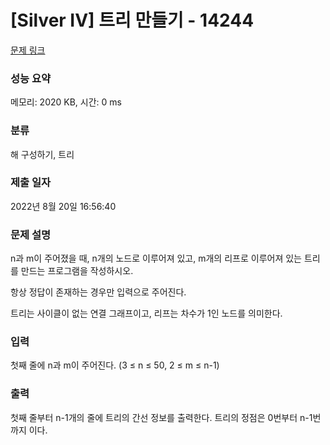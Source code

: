 # [Silver IV] 트리 만들기 - 14244 

[문제 링크](https://www.acmicpc.net/problem/14244) 

### 성능 요약

메모리: 2020 KB, 시간: 0 ms

### 분류

해 구성하기, 트리

### 제출 일자

2022년 8월 20일 16:56:40

### 문제 설명

<p>n과 m이 주어졌을 때, n개의 노드로 이루어져 있고, m개의 리프로 이루어져 있는 트리를 만드는 프로그램을 작성하시오.</p>

<p>항상 정답이 존재하는 경우만 입력으로 주어진다.</p>

<p>트리는 사이클이 없는 연결 그래프이고, 리프는 차수가 1인 노드를 의미한다.</p>

### 입력 

 <p>첫째 줄에 n과 m이 주어진다. (3 ≤ n ≤ 50, 2 ≤ m ≤ n-1)</p>

### 출력 

 <p>첫째 줄부터 n-1개의 줄에 트리의 간선 정보를 출력한다. 트리의 정점은 0번부터 n-1번까지 이다.</p>

